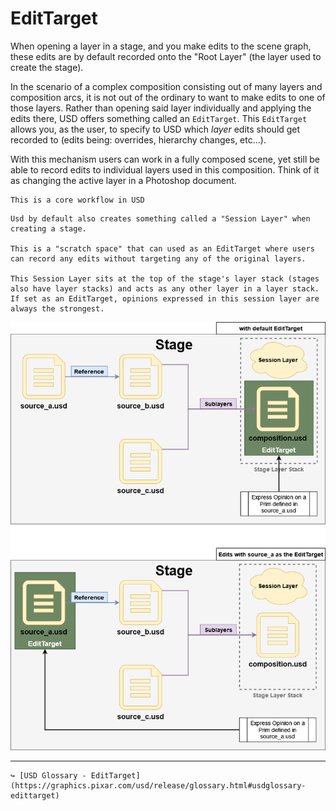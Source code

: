 # EditTarget

When opening a layer in a stage, and you make edits to the scene graph, these edits are by default recorded onto the "Root Layer" (the layer used to create the stage).

In the scenario of a complex composition consisting out of many layers and composition arcs, it is not out of the ordinary to want to make edits to one of those layers. Rather than opening said layer individually and applying the edits there, USD offers something called an `EditTarget`. This `EditTarget` allows you, as the user, to specify to USD which _layer_ edits should get recorded to (edits being: overrides, hierarchy changes, etc...).

With this mechanism users can work in a fully composed scene, yet still be able to record edits to individual layers used in this composition. Think of it as changing the active layer in a Photoshop document.

```admonish tip title=""
This is a core workflow in USD
```


```admonish tip="Session Layers"
Usd by default also creates something called a "Session Layer" when creating a stage.  

This is a "scratch space" that can used as an EditTarget where users can record any edits without targeting any of the original layers.  

This Session Layer sits at the top of the stage's layer stack (stages also have layer stacks) and acts as any other layer in a layer stack. If set as an EditTarget, opinions expressed in this session layer are always the strongest.
```

![](../images/terminology/edittarget.png)

---

```admonish note title=""
↪ [USD Glossary - EditTarget](https://graphics.pixar.com/usd/release/glossary.html#usdglossary-edittarget)
```